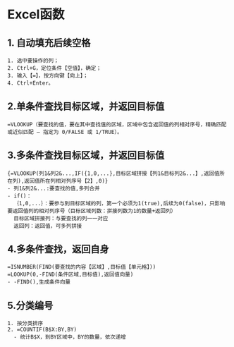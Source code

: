 # Excel函数
## 1. 自动填充后续空格
```
1. 选中要操作的列；
2. Ctrl+G，定位条件【空值】，确定；
3. 输入【=】，按方向键【向上】；
4. Ctrl+Enter。
```

## 2.单条件查找目标区域，并返回目标值
```
=VLOOKUP（要查找的值，要在其中查找值的区域，区域中包含返回值的列相对序号，精确匹配或近似匹配 – 指定为 0/FALSE 或 1/TRUE）。
```

## 3.多条件查找目标区域，并返回目标值
```
{=VLOOKUP(列1&列2&...,IF({1,0,...},目标区域拼接【列1&目标列2&...】,返回值所在列),返回值所在列相对列序号【2】,0)}
- 列1&列2&...:要查找的值,多列合并
- if()：
  ｛1,0,...｝：要参与到目标区域的列，第一个必须为1(true),后续为0(false)，只影响要返回值列的相对列序号（目标区域列数：拼接列数为1的数量+返回列）
  目标区域拼接列：与要查找的列一一对应
  返回列：返回值，可多列拼接
```
## 4.多条件查找，返回自身
```
=ISNUMBER(FIND(要查找的内容【区域】,目标值【单元格】))
=LOOKUP(0,-FIND(条件区域,目标值),返回值向量)
- -FIND(),生成条件向量

```
## 5.分类编号
```
1. 按分类排序
2. =COUNTIF(B$X:BY,BY)
  - 统计B$X，到BY区域中，BY的数量，依次递增
```

